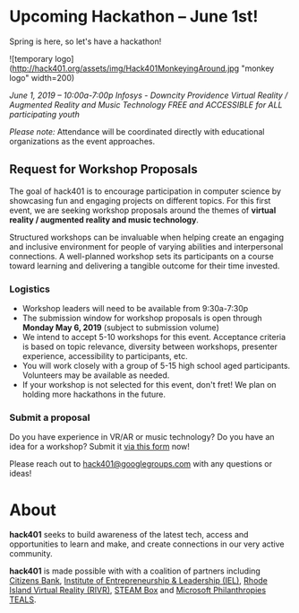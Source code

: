 
# Upcoming Hackathon – June 1st!

Spring is here, so let's have a hackathon!

![temporary logo](http://hack401.org/assets/img/Hack401MonkeyingAround.jpg "monkey logo" width=200)

*June 1, 2019 – 10:00a-7:00p*
*Infosys - Downcity Providence*
*Virtual Reality / Augmented Reality and Music Technology*
*FREE and ACCESSIBLE for ALL participating youth*

*Please note:* Attendance will be coordinated directly with educational organizations as the event approaches.


## Request for Workshop Proposals

The goal of hack401 is to encourage participation in computer science by showcasing fun and engaging projects on different topics. For this first event, we are seeking workshop proposals around the themes of **virtual reality / augmented reality and music technology**.

Structured workshops can be invaluable when helping create an engaging and inclusive environment for people of varying abilities and interpersonal connections. A well-planned workshop sets its participants on a course toward learning and delivering a tangible outcome for their time invested. 

### Logistics

- Workshop leaders will need to be available from 9:30a-7:30p
- The submission window for workshop proposals is open through **Monday May 6, 2019** (subject to submission volume)
- We intend to accept 5-10 workshops for this event. Acceptance criteria is based on topic relevance, diversity between workshops, presenter experience, accessibility to participants, etc.
- You will work closely with a group of 5-15 high school aged participants. Volunteers may be available as needed.
- If your workshop is not selected for this event, don't fret! We plan on holding more hackathons in the future.

### Submit a proposal 

Do you have experience in VR/AR or music technology? Do you have an idea for a workshop? Submit it [via this form](https://forms.gle/v9W1HEkYh7R7HtS59) now!

Please reach out to [hack401@googlegroups.com](mailto:hack401@googlegroups.com) with any questions or ideas!


# About

**hack401** seeks to build awareness of the latest tech, access and opportunities to learn and make, and create connections in our very active community.

**hack401** is made possible with with a coalition of partners including [Citizens Bank](https://www.citizensbank.com), [Institute of Entrepreneurship & Leadership (IEL)](https://ieleadership.org/
), [Rhode Island Virtual Reality (RIVR)](https://www.facebook.com/rhodeislandvr/), [STEAM Box](https://www.facebook.com/STEAMBoxRI/) and [Microsoft Philanthropies TEALS](https://www.tealsk12.org).
